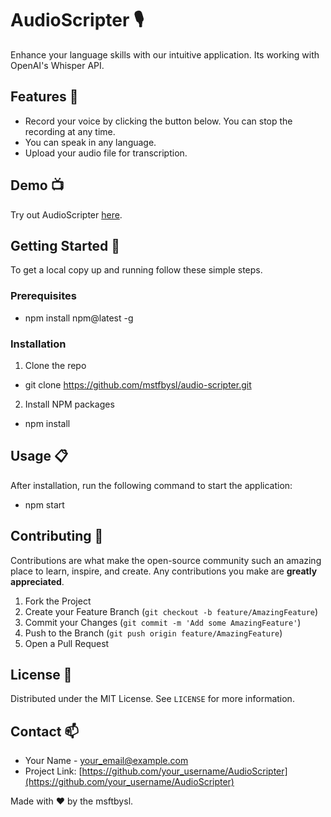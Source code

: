 # AudioScripter 🎙️

Enhance your language skills with our intuitive application. Its working with OpenAI's Whisper API.

## Features 🌟

- Record your voice by clicking the button below. You can stop the recording at any time.
- You can speak in any language.
- Upload your audio file for transcription.

## Demo 📺

Try out AudioScripter [here](https://audioscripter.elselab.dev).

## Getting Started 🚀

To get a local copy up and running follow these simple steps.

### Prerequisites

- npm install npm@latest -g

### Installation

1. Clone the repo
- git clone https://github.com/mstfbysl/audio-scripter.git
2. Install NPM packages
- npm install

## Usage 📋

After installation, run the following command to start the application:
- npm start

## Contributing 🤝

Contributions are what make the open-source community such an amazing place to learn, inspire, and create. Any contributions you make are **greatly appreciated**.

1. Fork the Project
2. Create your Feature Branch (`git checkout -b feature/AmazingFeature`)
3. Commit your Changes (`git commit -m 'Add some AmazingFeature'`)
4. Push to the Branch (`git push origin feature/AmazingFeature`)
5. Open a Pull Request

## License 📜

Distributed under the MIT License. See `LICENSE` for more information.

## Contact 📫

- Your Name - your_email@example.com
- Project Link: [https://github.com/your_username/AudioScripter](https://github.com/your_username/AudioScripter)

Made with ❤️ by the msftbysl.

